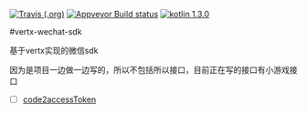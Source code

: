 [![Travis (.org)](https://img.shields.io/travis/okou19900722/vertx-wechat-sdk.svg)](https://travis-ci.org/okou19900722/vertx-wechat-sdk)
[![Appveyor Build status](https://ci.appveyor.com/api/projects/status/ixd3kq5a4ex8b2mp?svg=true)](https://ci.appveyor.com/project/okou19900722/vertx-wechat-sdk)
[![kotlin 1.3.0](https://img.shields.io/badge/kotlin-1.3.0-orange.svg)](http://kotlinlang.org/)


#vertx-wechat-sdk

基于vertx实现的微信sdk

因为是项目一边做一边写的，所以不包括所以接口，目前正在写的接口有小游戏接口

- [ ] [code2accessToken](https://developers.weixin.qq.com/minigame/dev/document/open-api/login/code2accessToken.html)